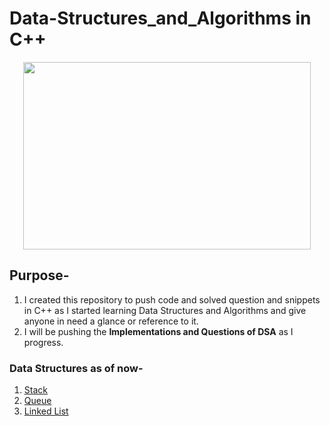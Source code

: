 # Data-Structures_and_Algorithms in C++

<p align="center">
  <img width="460" height="300" src="https://user-images.githubusercontent.com/56349666/95121576-dd900e00-076c-11eb-83f8-4e2749079906.jpeg">
</p>

## Purpose-
1. I created this repository to push code and solved question and snippets in C++ as I started learning Data Structures and Algorithms and give anyone in need a glance or reference to it.
2. I will be pushing the **Implementations and Questions of DSA** as I progress.

### Data Structures as of now-
1. [Stack](https://github.com/RichardTimothy1307/DSA_in_cpp/tree/master/stack)
2. [Queue](https://github.com/RichardTimothy1307/DSA_in_CPP/tree/master/Queue)
3. [Linked List](https://github.com/RichardTimothy1307/DSA_in_CPP/tree/master/Linked_List)
